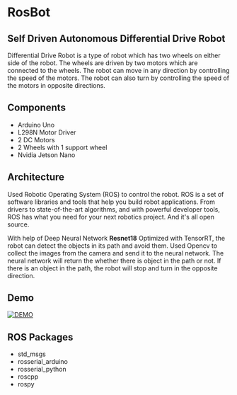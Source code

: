 # RosBot 

## Self Driven Autonomous Differential Drive Robot 

Differential Drive Robot is a type of robot which has two wheels on either side of the robot. The wheels are driven by two motors which are connected to the wheels. The robot can move in any direction by controlling the speed of the motors. The robot can also turn by controlling the speed of the motors in opposite directions.

## Components

- Arduino Uno
- L298N Motor Driver
- 2 DC Motors
- 2 Wheels with 1 support wheel
- Nvidia Jetson Nano


## Architecture

Used Robotic Operating System (ROS) to control the robot. ROS is a set of software libraries and tools that help you build robot applications. From drivers to state-of-the-art algorithms, and with powerful developer tools, ROS has what you need for your next robotics project. And it's all open source.

With help of Deep Neural Network **Resnet18** Optimized with TensorRT, the robot can detect the objects in its path and avoid them. 
Used Opencv to collect the images from the camera and send it to the neural network. The neural network will return the whether there is object in the path or not. If there is an object in the path, the robot will stop and turn in the opposite direction.

## Demo

[![DEMO](https://img.youtube.com/vi/5uNJ9tkyM3k/0.jpg)](https://www.youtube.com/watch?v=5uNJ9tkyM3k)


## ROS Packages

- std_msgs
- rosserial_arduino
- rosserial_python
- roscpp
- rospy
